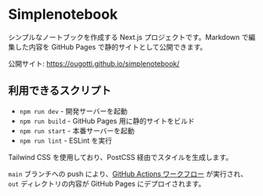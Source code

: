 # Simplenotebook

シンプルなノートブックを作成する Next.js プロジェクトです。Markdown で編集した内容を GitHub Pages で静的サイトとして公開できます。

公開サイト: <https://ougotti.github.io/simplenotebook/>

## 利用できるスクリプト

- `npm run dev` - 開発サーバーを起動
- `npm run build` - GitHub Pages 用に静的サイトをビルド
- `npm run start` - 本番サーバーを起動
- `npm run lint` - ESLint を実行

Tailwind CSS を使用しており、PostCSS 経由でスタイルを生成します。

`main` ブランチへの push により、[GitHub Actions ワークフロー](.github/workflows/nextjs.yml) が実行され、`out` ディレクトリの内容が GitHub Pages にデプロイされます。
